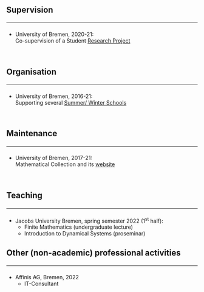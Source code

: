 ## Supervision <hr>

- University of Bremen, 2020-21:<br>
Co-supervision of a Student [Research Project](https://www.uni-bremen.de/en/fb3/studies-teaching/student-research-projects-in-mathematics/assigned-and-completed-projects/wave-patterns-in-cellular-automata-for-excitable-media)

<br>

## Organisation <hr>

- University of Bremen, 2016-21:<br>
Supporting several [Summer/ Winter Schools](https://www.uni-bremen.de/dynamical-systems/past-events/bremen-summer-and-winter-schools-on-dynamical-systems)

<br>

## Maintenance <hr>

- University of Bremen, 2017-21:<br>
Mathematical Collection and its [website](https://www.uni-bremen.de/appanalysis/mathematical-collection/)

<br>

## Teaching <hr>

- Jacobs University Bremen, spring semester 2022 (1<sup>st</sup> half):
  - Finite Mathematics (undergraduate lecture) 
  - Introduction to Dynamical Systems (proseminar)

## Other (non-academic) professional activities <hr>

- Affinis AG, Bremen, 2022
   - IT-Consultant  

